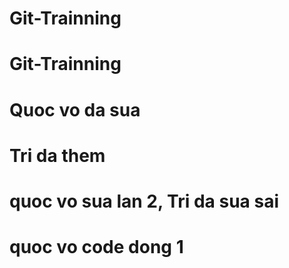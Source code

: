 # Git-Trainning
# Git-Trainning
# Quoc vo da sua
# Tri da them
# quoc vo sua lan 2, Tri da sua sai
# quoc vo code dong 1